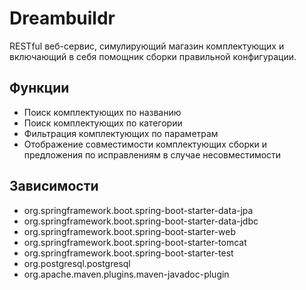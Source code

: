 # Dreambuildr
RESTful веб-сервис, симулирующий магазин комплектующих и включающий в себя помощник сборки правильной конфигурации.

## Функции
+ Поиск комплектующих по названию
+ Поиск комплектующих по категории
+ Фильтрация комплектующих по параметрам
+ Отображение совместимости комплектующих сборки и предложения по исправлениям в случае несовместимости

## Зависимости
+ org.springframework.boot.spring-boot-starter-data-jpa
+ org.springframework.boot.spring-boot-starter-data-jdbc
+ org.springframework.boot.spring-boot-starter-web
+ org.springframework.boot.spring-boot-starter-tomcat
+ org.springframework.boot.spring-boot-starter-test
+ org.postgresql.postgresql
+ org.apache.maven.plugins.maven-javadoc-plugin